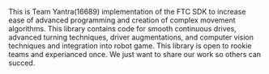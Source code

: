 This is Team Yantra(16689) implementation of the FTC SDK to increase ease of advanced programming and creation of complex movement algorithms. This library contains code for smooth continuous drives, advanced turning techniques, driver augmentations, and computer vision techniques and integration into robot game. This library is open to rookie teams and experianced once. We just want to share our work so others can succed.
